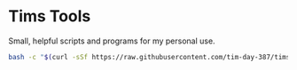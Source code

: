 # Tims Tools
Small, helpful scripts and programs for my personal use.

```sh
bash -c "$(curl -sSf https://raw.githubusercontent.com/tim-day-387/tims-tools/main/general/tims-tools)"
```
